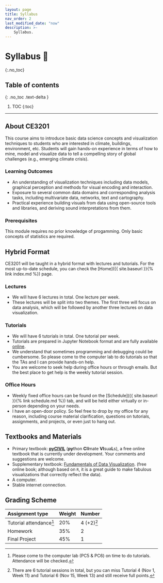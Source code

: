 ```yaml
---
layout: page
title: Syllabus
nav_order: 2
last_modified_date: "now"
description: >-
    Syllabus.
---
```


# Syllabus 📖
{:.no_toc}

## Table of contents
{: .no_toc .text-delta }

1. TOC
{:toc}

---

## About CE3201
This course aims to introduce basic data science concepts and visualization techniques to students who
are interested in climate, buildings, environment, etc. Students will gain hands-on experience in terms of how to mine, model and visualize data
to tell a compelling story of global challenges (e.g., emerging climate crisis).

### Learning Outcomes
- An understanding of visualization techniques including data models, graphical perception and methods for visual encoding and interaction.
- Exposure to several common data domains and corresponding analysis tasks, including multivariate data, networks, text and cartography.
- Practical experience building visuals from data using open-source tools and libraries, and deriving sound interpretations from them.

### Prerequisites
This module requires no prior knowledge of progamming. Only basic concepts of statistics are required. 

## Hybrid Format
CE3201 will be taught in a hybrid format with lectures and tutorials. For the most up-to-date schedule, 
you can check the [Home]({{ site.baseurl }}{% link index.md %}) page.

### Lectures
- We will have 6 lectures in total. One lecture per week. 
- These lectures will be split into two themes. The first three will focus on data analysis, 
  which will be followed by another three lectures on data visualization.  

### Tutorials
- We will have 6 tutorials in total. One tutorial per week. 
- Tutorials are prepared in Jupyter Notebook format and are fully available [online](https://xiaoganghe.github.io/python-climate-visuals). 
- We understand that sometimes programming and debugging could be cumbersome. So please come to the computer lab to do tutorials so that the TAs
  and I can provide hands-on help.
- You are welcome to seek help during office hours or through emails. But the best place to get help is the weekly tutorial session.  

### Office Hours
- Weekly fixed office hours can be found on the [Schedule]({{ site.baseurl }}{% link schedule.md %}) tab, 
  and will be held either virtually or in-person depending on your needs.
- I have an open-door policy. So feel free to drop by my office for any reason, including course material clarification, 
  questions on tutorials, assignments, and projects, or even just to hang out.  

## Textbooks and Materials

- Primary textbook: [**pyCIVIL**](https://xiaoganghe.github.io/python-climate-visuals) (**py**thon **C**l**I**mate **VI**sua**L**s), 
  a free online textbook that is currently under development.
  Your comments and suggestions are welcome. 
- Supplementary textbook: [Fundamentals of Data Visualization](https://clauswilke.com/dataviz/). (free online book; although based on `R`, 
  it is a great guide to make fabulous visualizations that correctly reflect the data). 
- A computer.
- Stable internet connection. 

## Grading Scheme

| Assignment type          | Weight   | Number      |
|:-------------------------|:---------|:------------|
| Tutorial attendance[^1]  | 20%      | 4 (+2)[^2]  |
| Homework                 | 35%      | 2           |
| Final Project            | 45%      | 1           |

[^1]: Please come to the computer lab (PC5 & PC6) on time to do tutorials. Attendance will be checked.  

[^2]: There are 6 tutorial sessions in total, but you can miss Tutorial 4 (Nov 1, Week 11) and Tutorial 6 (Nov 15, Week 13) and still receive full points.
